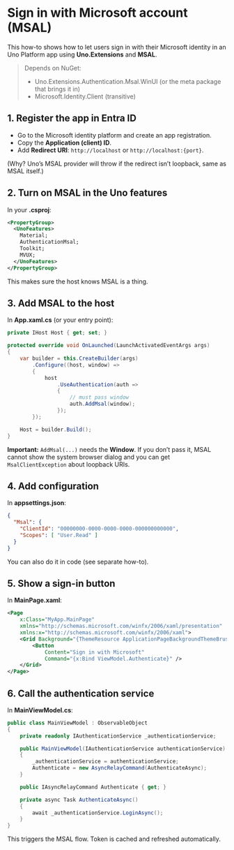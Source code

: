 
# Sign in with Microsoft account (MSAL)

This how-to shows how to let users sign in with their Microsoft identity in an Uno Platform app using **Uno.Extensions** and **MSAL**.

> Depends on NuGet:
>
> - Uno.Extensions.Authentication.Msal.WinUI (or the meta package that brings it in)
> - Microsoft.Identity.Client (transitive)

## 1. Register the app in Entra ID

- Go to the Microsoft identity platform and create an app registration.
- Copy the **Application (client) ID**.
- Add **Redirect URI**: `http://localhost` or `http://localhost:{port}`.

(Why? Uno’s MSAL provider will throw if the redirect isn’t loopback, same as MSAL itself.)

## 2. Turn on MSAL in the Uno features

In your **.csproj**:

```xml
<PropertyGroup>
  <UnoFeatures>
    Material;
    AuthenticationMsal;
    Toolkit;
    MVUX;
  </UnoFeatures>
</PropertyGroup>
````

This makes sure the host knows MSAL is a thing.

## 3. Add MSAL to the host

In **App.xaml.cs** (or your entry point):

```csharp
private IHost Host { get; set; }

protected override void OnLaunched(LaunchActivatedEventArgs args)
{
    var builder = this.CreateBuilder(args)
        .Configure((host, window) =>
        {
            host
                .UseAuthentication(auth =>
                {
                    // must pass window
                    auth.AddMsal(window);
                });
        });

    Host = builder.Build();
}
```

**Important:** `AddMsal(...)` needs the **Window**. If you don’t pass it, MSAL cannot show the system browser dialog and you can get `MsalClientException` about loopback URIs.

## 4. Add configuration

In **appsettings.json**:

```json
{
  "Msal": {
    "ClientId": "00000000-0000-0000-0000-000000000000",
    "Scopes": [ "User.Read" ]
  }
}
```

You can also do it in code (see separate how-to).

## 5. Show a sign-in button

In **MainPage.xaml**:

```xml
<Page
    x:Class="MyApp.MainPage"
    xmlns="http://schemas.microsoft.com/winfx/2006/xaml/presentation"
    xmlns:x="http://schemas.microsoft.com/winfx/2006/xaml">
    <Grid Background="{ThemeResource ApplicationPageBackgroundThemeBrush}">
        <Button
            Content="Sign in with Microsoft"
            Command="{x:Bind ViewModel.Authenticate}" />
    </Grid>
</Page>
```

## 6. Call the authentication service

In **MainViewModel.cs**:

```csharp
public class MainViewModel : ObservableObject
{
    private readonly IAuthenticationService _authenticationService;

    public MainViewModel(IAuthenticationService authenticationService)
    {
        _authenticationService = authenticationService;
        Authenticate = new AsyncRelayCommand(AuthenticateAsync);
    }

    public IAsyncRelayCommand Authenticate { get; }

    private async Task AuthenticateAsync()
    {
        await _authenticationService.LoginAsync();
    }
}
```

This triggers the MSAL flow. Token is cached and refreshed automatically.
